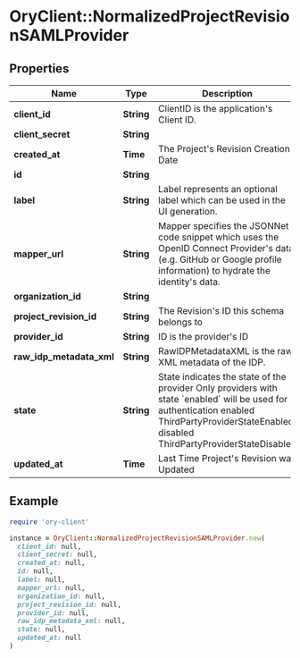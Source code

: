 # OryClient::NormalizedProjectRevisionSAMLProvider

## Properties

| Name | Type | Description | Notes |
| ---- | ---- | ----------- | ----- |
| **client_id** | **String** | ClientID is the application&#39;s Client ID. | [optional] |
| **client_secret** | **String** |  | [optional] |
| **created_at** | **Time** | The Project&#39;s Revision Creation Date | [optional][readonly] |
| **id** | **String** |  | [optional] |
| **label** | **String** | Label represents an optional label which can be used in the UI generation. | [optional] |
| **mapper_url** | **String** | Mapper specifies the JSONNet code snippet which uses the OpenID Connect Provider&#39;s data (e.g. GitHub or Google profile information) to hydrate the identity&#39;s data. | [optional] |
| **organization_id** | **String** |  | [optional] |
| **project_revision_id** | **String** | The Revision&#39;s ID this schema belongs to | [optional] |
| **provider_id** | **String** | ID is the provider&#39;s ID | [optional] |
| **raw_idp_metadata_xml** | **String** | RawIDPMetadataXML is the raw XML metadata of the IDP. | [optional] |
| **state** | **String** | State indicates the state of the provider  Only providers with state &#x60;enabled&#x60; will be used for authentication enabled ThirdPartyProviderStateEnabled disabled ThirdPartyProviderStateDisabled | [optional] |
| **updated_at** | **Time** | Last Time Project&#39;s Revision was Updated | [optional][readonly] |

## Example

```ruby
require 'ory-client'

instance = OryClient::NormalizedProjectRevisionSAMLProvider.new(
  client_id: null,
  client_secret: null,
  created_at: null,
  id: null,
  label: null,
  mapper_url: null,
  organization_id: null,
  project_revision_id: null,
  provider_id: null,
  raw_idp_metadata_xml: null,
  state: null,
  updated_at: null
)
```

